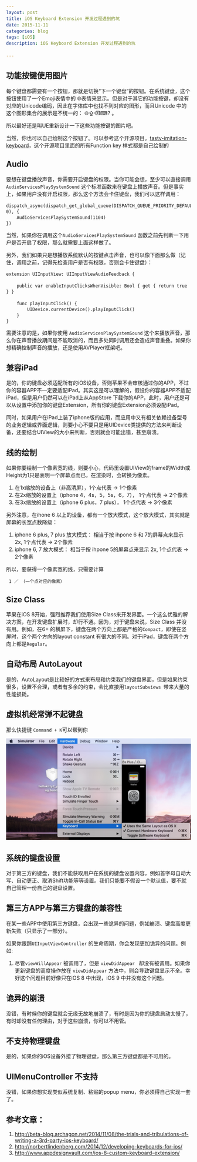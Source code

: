 ```yaml
---
layout: post
title: iOS Keyboard Extension 开发过程遇到的坑
date: 2015-11-11
categories: blog
tags: [iOS]
description: iOS Keyboard Extension 开发过程遇到的坑

---
```


## 功能按键使用图片

每个键盘都需要有一个按钮，那就是切换“下一个键盘”的按钮。在系统键盘，这个按钮使用了一个Emoji表情中的  🌐表情来显示。但是对于其它的功能按键，却没有对应的Unicode编码，因此在字体库中也找不到对应的图形，而且Unicode 中的这个图形集合的展示是不统一的： 🌐⇪⌫⌨? 。 

所以最好还是叫UE重新设计一下这些功能按键的图片吧。

当然，你也可以自己绘制这个按钮了。可以参考这个开源项目。[tasty-imitation-keyboard][1]，这个开源项目里面的所有Function key 样式都是自己绘制的

## Audio

要想在键盘播放声音，你需要开启键盘的权限。当你可能会想，至少可以直接调用`AudioServicesPlaySystemSound` 这个标准函数来在键盘上播放声音。但是事实上，如果用户没有开启权限，那么这个方法会卡住键盘，我们可以这样调用：

    dispatch_async(dispatch_get_global_queue(DISPATCH_QUEUE_PRIORITY_DEFAULT, 0), {
        AudioServicesPlaySystemSound(1104)
    })

当然，如果你在调用这个`AudioServicesPlaySystemSound` 函数之前先判断一下用户是否开启了权限，那么就需要上面这样做了。

另外，我们如果只是想播放系统默认的按键点击声音，也可以像下面那么做（记住，调用之前，记得先检查用户是否有权限，否则会卡住键盘）：

    extension UIInputView: UIInputViewAudioFeedback {
 
        public var enableInputClicksWhenVisible: Bool { get { return true } }
 
        func playInputClick​() {
            UIDevice​.currentDevice​().playInputClick​()
        }
    }

需要注意的是，如果你使用 `AudioServicesPlaySystemSound` 这个来播放声音，那么你在声音播放期间是不能取消的，而且多处同时调用还会造成声音重叠。如果你想精确控制声音的播放，还是使用AVPlayer框架吧。

## 兼容iPad

是的，你的键盘必须适配所有的iOS设备，否则苹果不会审核通过你的APP，不过你的容器APP不一定要适配iPad。其实这是可以理解的，假设你的容器APP不适配iPad，但是用户仍然可以在iPad上从AppStore 下载你的APP，此时，用户还是可以从设置中添加你的键盘Extension，所有你的键盘Extension必须设配iPad。

同时，如果用户在iPad上装了iphone版的应用，而应用中又有相关依赖设备型号的业务逻辑或界面逻辑，则要小心不要只是用UIDevice类提供的方法来判断设备，还要结合UIView的大小来判断，否则就会可能出错，甚至崩溃。


## 线的绘制

如果你要绘制一个像素宽的线，则要小心，代码里设置UIView的frame的Width或Height为1只是表明一个屏幕点而已，在渲染时，会转换为像素。

1. 在1x缩放的设备上（非高清屏），1个点代表   ->   1个像素
2. 在2x缩放的设置上（iphone 4，4s，5，5s，6，7），  1个点代表    ->  2个像素
3. 在3x缩放的设置上（iphone 6 plus，7 plus），  1个点代表    ->  3个像素

另外注意，在ihone 6 以上的设备，都有一个放大模式，这个放大模式，其实就是屏幕的长宽点数降级：

1. iphone 6 plus, 7 plus  放大模式：   相当于按 ihpone 6 和 7的屏幕点来显示   2x,   1个点代表    ->  2个像素
2. iphone 6, 7 放大模式：   相当于按 ihpone 5的屏幕点来显示  2x,  1个点代表    ->  2个像素

所以，要获得一个像素宽的线，只需要计算

     1 ／ （一个点对应的像素）


## Size Class

苹果在iOS 8开始，强烈推荐我们使用Size Class来开发界面。一个这么优雅的解决方案，在开发键盘扩展时，却行不通。因为，对于键盘来说，Size Class 并没有用。例如，在6+ 的横屏下，键盘在两个方向上都是严格的`Compact`，即使在竖屏时，这个两个方向的layout constant 有很大的不同。对于iPad，键盘在两个方向上都是`Regular`。

## 自动布局 AutoLayout

是的，AutoLayout是比较好的方式来布局和约束我们的键盘界面，但是如果约束很多，设置不合理，或者有多余的约束，会比直接用`layoutSubviews `带来大量的性能损耗。

## 虚拟机经常弹不起键盘

那么快捷键 `Command + K`可以帮到你

![](/assets/images/2015/11-11-1.png)


## 系统的键盘设置

对于第三方的键盘，我们不能获取用户在系统的键盘设置内容，例如首字母自动大写、自动更正、取消Shift功能等等设置。我们只能要不假设一个默认值，要不就自己管理一份自己的键盘设置。

## 第三方APP与第三方键盘的兼容性

在某一些APP中使用第三方键盘，会出现一些诡异的问题，例如崩溃、键盘高度更新失败（只显示了一部分）。

如果你跟踪`UIInputViewController` 的生命周期，你会发现更加诡异的问题。例如:

1. 尽管`viewWillAppear` 被调用了，但是 `viewDidAppear ` 却没有被调用。如果你更新键盘的高度操作放在 `viewDidAppear` 方法中，则会导致键盘显示不全。幸好这个问题目前好像只在iOS 8 中出现，iOS 9 中并没有这个问题。


## 诡异的崩溃

没错，有时候你的键盘就会无缘无故地崩溃了，有时是因为你的键盘启动太慢了，有时却没有任何理由，对于这些崩溃，你可以不用管。

## 不支持物理键盘

是的，如果你的iOS设备外接了物理键盘，那么第三方键盘都是不可用的。

## UIMenuController 不支持

没错，如果你想实现类似系统复制、粘贴的popup menu，你必须得自己实现一套了。

## 参考文章：

1. http://beta-blog.archagon.net/2014/11/08/the-trials-and-tribulations-of-writing-a-3rd-party-ios-keyboard/
2. http://norbertlindenberg.com/2014/12/developing-keyboards-for-ios/
3. http://www.appdesignvault.com/ios-8-custom-keyboard-extension/


[1]:https://github.com/archagon/tasty-imitation-keyboard